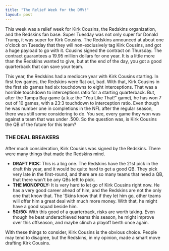 ```yaml
---
title: "The Relief Week for the DMV!"
layout: post
---
```


This week was a relief week for Kirk Cousins, the Redskins organization, and the Redskins fan base. Super Tuesday was not only super for Donald Trump, it was super for Kirk Cousins. The Redskins announced at about one o'clock on Tuesday that they will non-exclusively tag Kirk Cousins, and got a huge payload to go with it. Cousins signed the contract on Thursday. The contract guarantees a 19.95 million dollars for one year. It is a little more than the Redskins wanted to give, but at the end of the day, you got a good quarterback that can save your team.

This year, the Redskins had a mediocre year with Kirk Cousins starting. In first few games, the Redskins were flat out, bad. With that, Kirk Cousins in the first six games had six touchdowns to eight interceptions. That was a horrible touchdown to interceptions ratio for a starting quarterback. But, after the Tampa Bay game (a.k.a: the "You Like That!" game), he has won 7 out of 10 games, with a 23:3 touchdown to interception ratio. Even though he was number one in completions in the NFL after the regular season, there was still some considering to do. You see, every game they won was against a team that was under .500. So the question was, is Kirk Cousins the QB of the future for this team?

### THE DEAL BREAKERS

After much consideration, Kirk Cousins was signed by the Redskins. There were many things that made the Redskins mind.

- **DRAFT PICK:** This is a big one. The Redskins have the 21st pick in the draft this year, and it would be quite hard to get a good QB. They pick very late in the first-round, and there are so many teams that need a QB, that there won't be any QBs left to pick.
- **THE MONOPOLY:** It is very hard to let go of Kirk Cousins right now. He has a very good career ahead of him, and the Redskins are not the only one that know that. The 'Skins know that if they let him go, other teams will offer him a great deal with much more money. With that, he might have a good squad beside him.
- **50/50:** With this good of a quarterback, risks are worth taking. Even though he beat underachieved teams this season, he might improve over this offseason, and maybe clinch a playoff berth once again.

With these things to consider, Kirk Cousins is the obvious choice. People may tend to disagree, but the Redskins, in my opinion, made a smart move drafting Kirk Cousins.
